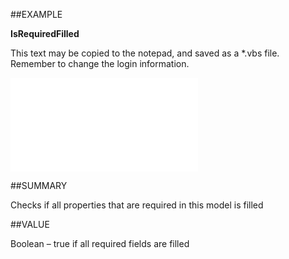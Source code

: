 
##EXAMPLE

**IsRequiredFilled**

This text may be copied to the notepad, and saved as a *.vbs file. Remember to change the login information.

![](..\..\Examples\vbs\SOSale.IsRequiredFilled.vbs.txt)


##SUMMARY

Checks if all properties that are required in this model is filled


##VALUE

Boolean – true if all required fields are filled

